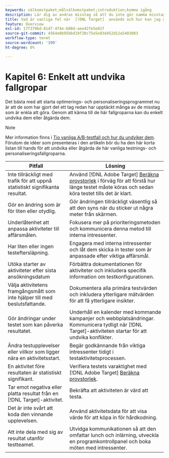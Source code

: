 ```yaml
---
keywords: välkomstpaket;målvälkomstpaket;introduktion;komma igång
description: Lär dig av andras misstag så att du inte gör samma misstag när du använder Adobe [!DNL Target]  som en del av din testnings- och personaliseringsstrategi.
title: Vad är vanliga fel när  [!DNL Target]  används och hur kan jag undvika dem?
feature: Overview
exl-id: 17f379bd-81d7-4f4e-b08d-aee42fe5e81f
source-git-commit: 4564e0b95bbd19f20c75e5e83d452d12a5403083
workflow-type: tm+mt
source-wordcount: '399'
ht-degree: 0%

---
```


# Kapitel 6: Enkelt att undvika fallgropar

Det bästa med att starta optimerings- och personaliseringsprogrammet nu är att de som har gjort det ett tag redan har upptäckt många av de misstag som är enkla att göra. Genom att känna till de här fallgroparna kan du enkelt undvika dem eller åtgärda dem.

>[!NOTE]
>
>Mer information finns i [Tio vanliga A/B-testfall och hur du undviker dem](/help/main/c-activities/t-test-ab/common-ab-testing-pitfalls.md). Förutom de idéer som presenteras i den artikeln bör du ha den här korta listan till hands för att undvika eller åtgärda de här vanliga testnings- och personaliseringsfallgroparna.

| Pitfall | Lösning |
| --- | --- |
| Inte tillräckligt med trafik för att uppnå statistiskt signifikanta resultat. | Använd [!DNL Adobe Target] [Beräkna provstorlek](/help/main/c-activities/t-test-ab/sample-size-determination.md#section_6B8725BD704C4AFE939EF2A6B6E834E6) i förväg för att förstå hur länge testet måste köras och sedan köra testet tills det är klart. |
| Gör en ändring som är för liten eller otydlig. | Gör ändringen tillräckligt väsentlig så att den syns när du sticker ut några meter från skärmen. |
| Underlåtenhet att anpassa aktiviteter till affärsmålen. | Fokusera mer på prioriteringsmetoden och kommunicera denna metod till interna intressenter. |
| Har liten eller ingen testeftersläpning. | Engagera med interna intressenter och låt dem skicka in tester som är anpassade efter viktiga affärsmål. |
| Utöka starter av aktiviteter efter sista ansökningsdatum | Förbättra dokumentationen för aktiviteter och inkludera specifik information om testkonfigurationen. |
| Välja aktivitetens framgångsmått som inte hjälper till med beslutsfattande. | Dokumentera alla primära testvärden och inkludera ytterligare mätvärden för att få ytterligare insikter. |
| Gör ändringar under testet som kan påverka resultatet. | Underhåll en kalender med kommande kampanjer och webbplatsändringar. Kommunicera tydligt när [!DNL Target]-aktiviteten startar för att undvika konflikter. |
| Ändra testupplevelser eller villkor som ligger nära en aktivitetsstart. | Begär godkännande från viktiga intressenter tidigt i testaktivitetsprocessen. |
| En aktivitet före resultaten är statistiskt signifikant. | Verifiera testets varaktighet med [!DNL Adobe Target] [Beräkna provstorlek](/help/main/c-activities/t-test-ab/sample-size-determination.md#section_6B8725BD704C4AFE939EF2A6B6E834E6). |
| Tar emot negativa eller platta resultat från en [!DNL Target]-aktivitet. | Bekräfta att aktiviteten är värd att testa. |
| Det är inte svårt att koda den vinnande upplevelsen. | Använd aktivitetsdata för att visa värde för att köpa in för hårdkodning. |
| Att inte dela med sig av resultat utanför testteamet. | Utvidga kommunikationen så att den omfattar lunch och inlärning, utveckla en programkontrollpanel och boka möten med intressenter. |
